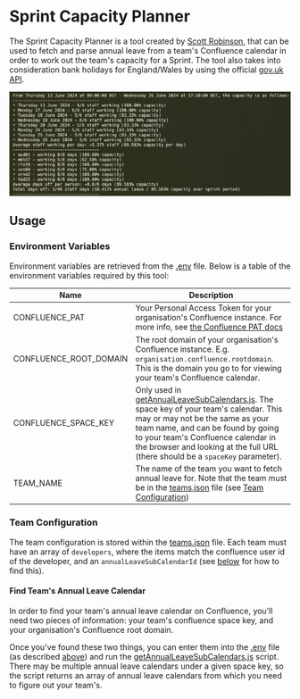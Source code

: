 # Sprint Capacity Planner
The Sprint Capacity Planner is a tool created by [Scott Robinson](https://www.github.com/ScottRobinson03), that can be used to fetch and parse annual leave from a team's Confluence calendar in order to work out the team's capacity for a Sprint. The tool also takes into consideration bank holidays for England/Wales by using the official [gov.uk API](https://www.gov.uk/bank-holidays.json).

![sample output](./assets/sample-output.png)

## Usage

### Environment Variables
Environment variables are retrieved from the [.env](./.env) file. Below is a table of the environment variables required by this tool:

| Name | Description |
| --- | --- |
| CONFLUENCE_PAT | Your Personal Access Token for your organisation's Confluence instance. For more info, see [the Confluence PAT docs](https://confluence.atlassian.com/enterprise/using-personal-access-tokens-1026032365.html) |
| CONFLUENCE_ROOT_DOMAIN | The root domain of your organisation's Confluence instance. E.g. `organisation.confluence.rootdomain`. This is the domain you go to for viewing your team's Confluence calendar. |
| CONFLUENCE_SPACE_KEY | Only used in [getAnnualLeaveSubCalendars.js](./getAnnualLeaveSubCalendars.js). The space key of your team's calendar. This may or may not be the same as your team name, and can be found by going to your team's Confluence calendar in the browser and looking at the full URL (there should be a `spaceKey` parameter).
| TEAM_NAME | The name of the team you want to fetch annual leave for. Note that the team must be in the [teams.json](./src/teams.json) file (see [Team Configuration](#team-configuration)) |

### Team Configuration
The team configuration is stored within the [teams.json](./src/teams.json) file.
Each team must have an array of `developers`, where the items match the confluence user id of the developer, and an `annualLeaveSubCalendarId` (see [below](#filter-all-calendars-to-just-annual-leave-calendars) for how to find this).

#### Find Team's Annual Leave Calendar
In order to find your team's annual leave calendar on Confluence, you'll need two pieces of information: your team's confluence space key, and your organisation's Confluence root domain.

Once you've found these two things, you can enter them into the [.env](./.env) file (as described [above](#environment-variables)) and run the [getAnnualLeaveSubCalendars.js](./getAnnualLeaveSubCalendars.js) script. There may be multiple annual leave calendars under a given space key, so the script returns an array of annual leave calendars from which you need to figure out your team's.
